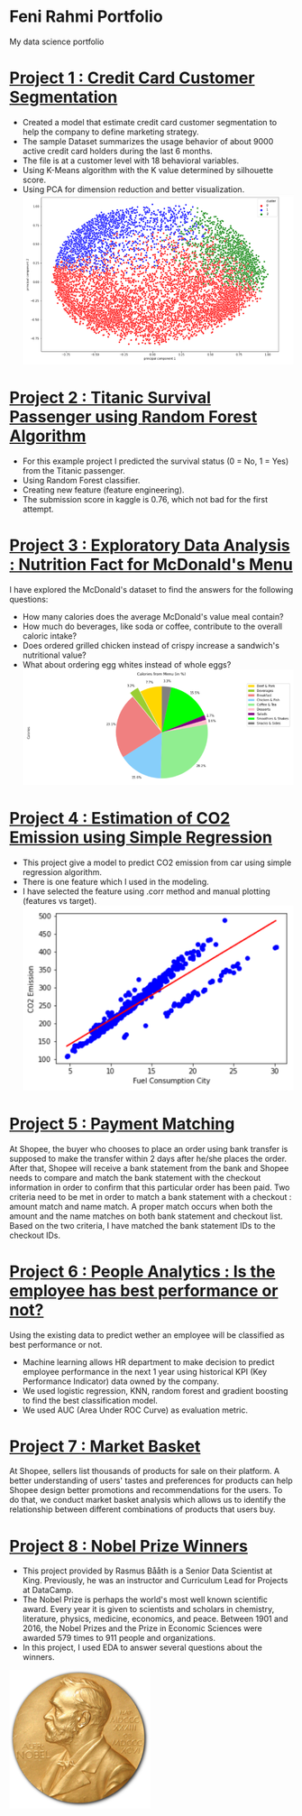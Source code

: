 # Feni Rahmi Portfolio
My data science portfolio 

# [Project 1 : Credit Card Customer Segmentation](https://github.com/FeniRahmi/CC_segmentation/blob/main/C2G6%20CC%20(3%20clusters)%20updated.ipynb)
* Created a model that estimate credit card customer segmentation to help the company to define marketing strategy.
* The sample Dataset summarizes the usage behavior of about 9000 active credit card holders during the last 6 months.
* The file is at a customer level with 18 behavioral variables.
* Using K-Means algorithm with the K value determined by silhouette score.
* Using PCA for dimension reduction and better visualization.
![](images/ccs.png)

# [Project 2 : Titanic Survival Passenger using Random Forest Algorithm](https://github.com/FeniRahmi/Titanic/blob/main/Titanic%20Survival%20Passenger%20using%20Random%20Forest%20Algorithm.ipynb)
* For this example project I predicted the survival status (0 = No, 1 = Yes) from the Titanic passenger.
* Using Random Forest classifier.
* Creating new feature (feature engineering).
* The submission score in kaggle is 0.76, which not bad for the first attempt.

# [Project 3 : Exploratory Data Analysis : Nutrition Fact for McDonald's Menu](https://github.com/FeniRahmi/McDonald_EDA/blob/main/McDonald%20EDA.ipynb)
I have explored the McDonald's dataset to find the answers for the following questions:
* How many calories does the average McDonald's value meal contain?
* How much do beverages, like soda or coffee, contribute to the overall caloric intake?
* Does ordered grilled chicken instead of crispy increase a sandwich's nutritional value?
* What about ordering egg whites instead of whole eggs?
![](images/mcd.png)

# [Project 4 : Estimation of CO2 Emission using Simple Regression](https://github.com/FeniRahmi/Regression/blob/main/co2%20estimation%20(regression).ipynb)
* This project give a model to predict CO2 emission from car using simple regression algorithm.
* There is one feature which I used in the modeling.
* I have selected the feature using .corr method and manual plotting (features vs target).
![](images/regression.png)

# [Project 5 : Payment Matching](https://github.com/FeniRahmi/payment_matching/blob/main/Payment%20matching.ipynb)
At Shopee, the buyer who chooses to place an order using bank transfer is supposed to make the transfer within 2 days after he/she places the order. After that, Shopee will receive a bank statement from the bank and Shopee needs to compare and match the bank statement with the checkout information in order to confirm that this particular order has been paid. Two criteria need to be met in order to match a bank statement with a checkout : amount match and name match. A proper match occurs when both the amount and the name matches on both bank statement and checkout list. Based on the two criteria, I have matched the bank statement IDs to the checkout IDs.

# [Project 6 : People Analytics : Is the employee has best performance or not?](https://github.com/FeniRahmi/People-Analytics/blob/main/People%20Analytics.ipynb)
Using the existing data to predict wether an employee will be classified as best performance or not.
* Machine learning allows HR department to make decision to predict employee performance in the next 1 year using historical KPI (Key Performance Indicator) data owned by the company.
* We used logistic regression, KNN, random forest and gradient boosting to find the best classification model.
* We used AUC (Area Under ROC Curve) as evaluation metric.

# [Project 7 : Market Basket](https://github.com/FeniRahmi/market-basket/blob/main/Market%20Basket.ipynb)
At Shopee, sellers list thousands of products for sale on their platform. A better understanding of users' tastes and preferences for products can help Shopee design better promotions and recommendations for the users. To do that, we conduct market basket analysis which allows us to identify the relationship between different combinations of products that users buy.

# [Project 8 : Nobel Prize Winners](https://github.com/FeniRahmi/nobel-prize-winner/blob/main/NobelPrize.ipynb)
* This project provided by Rasmus Bååth is a Senior Data Scientist at King. Previously, he was an instructor and Curriculum Lead for Projects at DataCamp.
* The Nobel Prize is perhaps the world's most well known scientific award. Every year it is given to scientists and scholars in chemistry, literature, physics, medicine, economics, and peace. Between 1901 and 2016, the Nobel Prizes and the Prize in Economic Sciences were awarded 579 times to 911 people and organizations.
* In this project, I used EDA to answer several questions about the winners.

![](images/Nobel_Prize_50.png)
